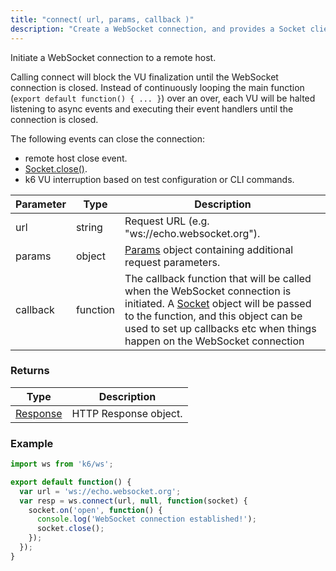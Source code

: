 ```yaml
---
title: "connect( url, params, callback )"
description: "Create a WebSocket connection, and provides a Socket client to interact with the service."
---
```


Initiate a WebSocket connection to a remote host.

Calling connect will block the VU finalization until the WebSocket connection is closed. Instead of continuously looping the main function (`export default function() { ... }`) over an over, each VU will be halted listening to async events and executing their event handlers until the connection is closed.

The following events can close the connection:

- remote host close event.
- [Socket.close()](/javascript-api/k6-ws/socket/socket-close).
- k6 VU interruption based on test configuration or CLI commands.

| Parameter | Type     | Description                                                                                                                                                                                                                                                                  |
| --------- | -------- | ---------------------------------------------------------------------------------------------------------------------------------------------------------------------------------------------------------------------------------------------------------------------------- |
| url       | string   | Request URL (e.g. "ws://echo.websocket.org").                                                                                                                                                                                                                                |
| params    | object   | [Params](/javascript-api/k6-http/params) object containing additional request parameters.                                                                                                                                                                        |
| callback  | function | The callback function that will be called when the WebSocket connection is initiated. A [Socket](/javascript-api/k6-ws/socket) object will be passed to the function, and this object can be used to set up callbacks etc when things happen on the WebSocket connection |

### Returns

| Type     | Description                                                           |
| -------- | --------------------------------------------------------------------- |
| [Response](/javascript-api/k6-http/response) | HTTP Response object. |

### Example

<div class="code-group" data-props='{"labels": []}'>

```js
import ws from 'k6/ws';

export default function() {
  var url = 'ws://echo.websocket.org';
  var resp = ws.connect(url, null, function(socket) {
    socket.on('open', function() {
      console.log('WebSocket connection established!');
      socket.close();
    });
  });
}
```

</div>
